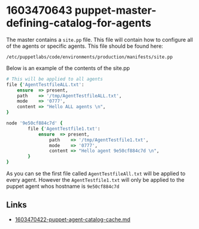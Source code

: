 # 1603470643 puppet-master-defining-catalog-for-agents
The master contains a `site.pp` file. This file will contain how to configure all of the agents or specific agents. This file should be found here:
```
/etc/puppetlabs/code/environments/production/manifests/site.pp
```

Below is an example of the contents of the site.pp
```ruby
# This will be applied to all agents
file {'AgentTestfileALL.txt':
    ensure  => present,
    path    => '/tmp/AgentTestfileALL.txt',
    mode    => '0777',
    content => "Hello ALL agents \n",
}

node '9e50cf884c7d' {
        file {'AgentTestfile1.txt':
            ensure  => present,
                path    => '/tmp/AgentTestfile1.txt',
                mode    => '0777',
                content => "Hello agent 9e50cf884c7d \n",
        }
}
```

As you can se the first file called `AgentTestfileAll.txt` will be applied to every agent.
However the `AgentTestfile1.txt` will only be applied to the puppet agent whos hostname is `9e50cf884c7d`


## Links
- [1603470422-puppet-agent-catalog-cache.md](1603470422-puppet-agent-catalog-cache.md)
